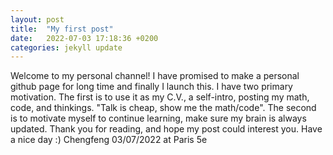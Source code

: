 ```yaml
---
layout: post
title:  "My first post"
date:   2022-07-03 17:18:36 +0200
categories: jekyll update
---
```

Welcome to my personal channel! I have promised to make a personal github page for long time and finally I launch this. I have two primary motivation. The first is to use it as my C.V., a self-intro, posting my math, code, and thinkings. "Talk is cheap, show me the math/code". The second is to motivate myself to continue learning, make sure my brain is always updated. 
Thank you for reading, and hope my post could interest you. Have a nice day :)
Chengfeng 03/07/2022 at Paris 5e
